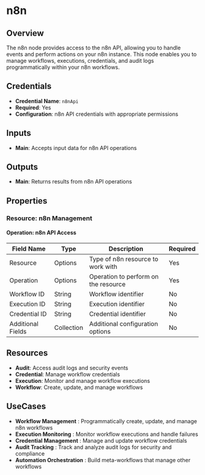 # n8n

## Overview

The n8n node provides access to the n8n API, allowing you to handle events and perform actions on your n8n instance. This node enables you to manage workflows, executions, credentials, and audit logs programmatically within your n8n workflows.

## Credentials

- **Credential Name**: `n8nApi`
- **Required**: Yes
- **Configuration**: n8n API credentials with appropriate permissions

## Inputs

- **Main**: Accepts input data for n8n API operations

## Outputs

- **Main**: Returns results from n8n API operations

## Properties

### Resource: n8n Management

#### Operation: n8n API Access

| Field Name | Type | Description | Required |
|---|---|---|---|
| Resource | Options | Type of n8n resource to work with | Yes |
| Operation | Options | Operation to perform on the resource | Yes |
| Workflow ID | String | Workflow identifier | No |
| Execution ID | String | Execution identifier | No |
| Credential ID | String | Credential identifier | No |
| Additional Fields | Collection | Additional configuration options | No |

## Resources

- **Audit**: Access audit logs and security events
- **Credential**: Manage workflow credentials
- **Execution**: Monitor and manage workflow executions
- **Workflow**: Create, update, and manage workflows

## UseCases

- **Workflow Management** : Programmatically create, update, and manage n8n workflows
- **Execution Monitoring** : Monitor workflow executions and handle failures
- **Credential Management** : Manage and update workflow credentials
- **Audit Tracking** : Track and analyze audit logs for security and compliance
- **Automation Orchestration** : Build meta-workflows that manage other workflows

